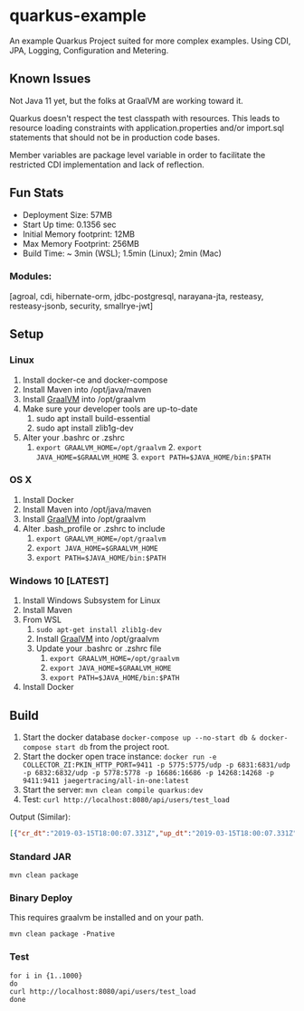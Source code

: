 # quarkus-example

An example Quarkus Project suited for more complex examples. 
Using CDI, JPA, Logging, Configuration and Metering.

## Known Issues

Not Java 11 yet, but the folks at GraalVM are working toward it.

Quarkus doesn't respect the test classpath with resources. This leads to resource
loading constraints with application.properties and/or import.sql statements that
should not be in production code bases.

Member variables are package level variable in order to facilitate the restricted CDI
implementation and lack of reflection.

## Fun Stats

* Deployment Size: 57MB
* Start Up time: 0.1356 sec
* Initial Memory footprint: 12MB
* Max Memory Footprint: 256MB
* Build Time: ~ 3min (WSL); 1.5min (Linux); 2min (Mac)

### Modules:
[agroal, cdi, hibernate-orm, jdbc-postgresql, narayana-jta, resteasy, resteasy-jsonb, security, smallrye-jwt]

## Setup

### Linux

1. Install docker-ce and docker-compose
2. Install Maven into /opt/java/maven
3. Install [GraalVM](https://www.graalvm.org/downloads/) into /opt/graalvm
4. Make sure your developer tools are up-to-date
	1. sudo apt install build-essential
	2. sudo apt install zlib1g-dev
5. Alter your .bashrc or .zshrc
	1. `export GRAALVM_HOME=/opt/graalvm`
    	2. `export JAVA_HOME=$GRAALVM_HOME`
    	3. `export PATH=$JAVA_HOME/bin:$PATH`

### OS X

1. Install Docker
2. Install Maven into /opt/java/maven
3. Install [GraalVM](https://www.graalvm.org/downloads/) into /opt/graalvm
4. Alter .bash_profile or .zshrc to include
    1. `export GRAALVM_HOME=/opt/graalvm`
    2. `export JAVA_HOME=$GRAALVM_HOME`
    3. `export PATH=$JAVA_HOME/bin:$PATH`

### Windows 10 [LATEST]

1. Install Windows Subsystem for Linux
2. Install Maven
3. From WSL
    1. `sudo apt-get install zlib1g-dev`
    2. Install [GraalVM](https://www.graalvm.org/downloads/) into /opt/graalvm
    3. Update your .bashrc or .zshrc file  
        1. `export GRAALVM_HOME=/opt/graalvm`
        2. `export JAVA_HOME=$GRAALVM_HOME`
        3. `export PATH=$JAVA_HOME/bin:$PATH`
4. Install Docker

## Build

1. Start the docker database `docker-compose up --no-start db & docker-compose start db` from the project root.
2. Start the docker open trace instance: `docker run -e COLLECTOR_ZI:PKIN_HTTP_PORT=9411 -p 5775:5775/udp -p 6831:6831/udp -p 6832:6832/udp -p 5778:5778 -p 16686:16686 -p 14268:14268 -p 9411:9411 jaegertracing/all-in-one:latest`
3. Start the server: `mvn clean compile quarkus:dev`
4. Test: `curl http://localhost:8080/api/users/test_load`

Output (Similar):
```json
[{"cr_dt":"2019-03-15T18:00:07.331Z","up_dt":"2019-03-15T18:00:07.331Z","ver":0,"id":1,"name":"test_load","verified":true}]
```

### Standard JAR

```
mvn clean package
```

### Binary Deploy

This requires graalvm be installed and on your path.

```
mvn clean package -Pnative
```

### Test
```
for i in {1..1000}
do
curl http://localhost:8080/api/users/test_load
done
```
